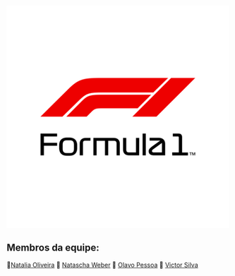 [![Markdown](https://raw.githubusercontent.com/natfontanesi/projeto_modulo_3/e9e5824991681df67b13467796d712856f60fa16/formula-1-logo.svg?raw=true)](https://raw.githubusercontent.com/natfontanesi/projeto_modulo_3/e9e5824991681df67b13467796d712856f60fa16/formula-1-logo.svg?raw=true) 


## Membros da equipe:  


👥[Natalia Oliveira](https://github.com/Natalia-oli)  👥 [Natascha Weber](https://github.com/natfontanesi) 👥 [Olavo Pessoa](https://github.com/Olavo5) 👥 [Victor Silva](https://github.com/victorsilvajc021)  
 </div>
